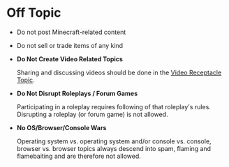 # Off Topic

* Do not post Minecraft-related content

* Do not sell or trade items of any kind

* __Do Not Create Video Related Topics__

    Sharing and discussing videos should be done in the [Video Receptacle Topic](http://www.minecraftforum.net/topic/1664815-).

* __Do Not Disrupt Roleplays / Forum Games__

    Participating in a roleplay requires following of that roleplay's rules. Disrupting a roleplay (or forum game) is not allowed.

* __No OS/Browser/Console Wars__

    Operating system vs. operating system and/or console vs. console, browser vs. browser topics always descend into spam, flaming and flamebaiting and are therefore not allowed.
